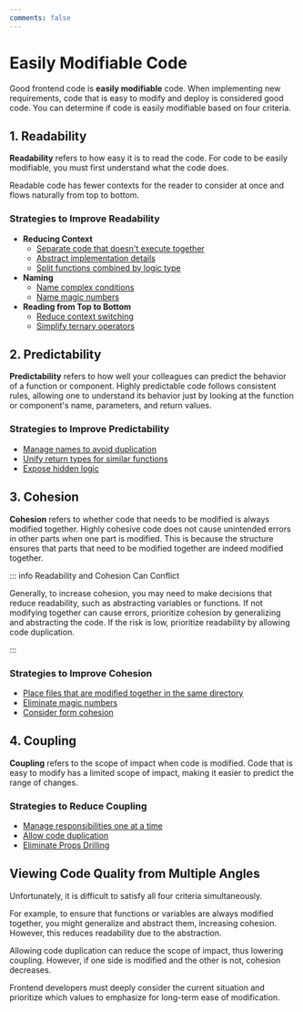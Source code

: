 ```yaml
---
comments: false
---
```


# Easily Modifiable Code

Good frontend code is **easily modifiable** code.
When implementing new requirements, code that is easy to modify and deploy is considered good code.
You can determine if code is easily modifiable based on four criteria.

## 1. Readability

**Readability** refers to how easy it is to read the code.
For code to be easily modifiable, you must first understand what the code does.

Readable code has fewer contexts for the reader to consider at once and flows naturally from top to bottom.

### Strategies to Improve Readability

- **Reducing Context**
  - [Separate code that doesn't execute together](./examples/submit-button.md)
  - [Abstract implementation details](./examples/login-start-page.md)
  - [Split functions combined by logic type](./examples/use-page-state-readability.md)
- **Naming**
  - [Name complex conditions](./examples/condition-name.md)
  - [Name magic numbers](./examples/magic-number-readability.md)
- **Reading from Top to Bottom**
  - [Reduce context switching](./examples/user-policy.md)
  - [Simplify ternary operators](./examples/ternary-operator.md)

## 2. Predictability

**Predictability** refers to how well your colleagues can predict the behavior of a function or component.
Highly predictable code follows consistent rules, allowing one to understand its behavior just by looking at the function or component's name, parameters, and return values.

### Strategies to Improve Predictability

- [Manage names to avoid duplication](./examples/http.md)
- [Unify return types for similar functions](./examples/use-user.md)
- [Expose hidden logic](./examples/hidden-logic.md)

## 3. Cohesion

**Cohesion** refers to whether code that needs to be modified is always modified together.
Highly cohesive code does not cause unintended errors in other parts when one part is modified.
This is because the structure ensures that parts that need to be modified together are indeed modified together.

::: info Readability and Cohesion Can Conflict

Generally, to increase cohesion, you may need to make decisions that reduce readability, such as abstracting variables or functions.
If not modifying together can cause errors, prioritize cohesion by generalizing and abstracting the code.
If the risk is low, prioritize readability by allowing code duplication.

:::

### Strategies to Improve Cohesion

- [Place files that are modified together in the same directory](./examples/code-directory.md)
- [Eliminate magic numbers](./examples/magic-number-cohesion.md)
- [Consider form cohesion](./examples/form-fields.md)

## 4. Coupling

**Coupling** refers to the scope of impact when code is modified.
Code that is easy to modify has a limited scope of impact, making it easier to predict the range of changes.

### Strategies to Reduce Coupling

- [Manage responsibilities one at a time](./examples/use-page-state-coupling.md)
- [Allow code duplication](./examples/use-bottom-sheet.md)
- [Eliminate Props Drilling](./examples/item-edit-modal.md)

## Viewing Code Quality from Multiple Angles

Unfortunately, it is difficult to satisfy all four criteria simultaneously.

For example, to ensure that functions or variables are always modified together, you might generalize and abstract them, increasing cohesion. However, this reduces readability due to the abstraction.

Allowing code duplication can reduce the scope of impact, thus lowering coupling. However, if one side is modified and the other is not, cohesion decreases.

Frontend developers must deeply consider the current situation and prioritize which values to emphasize for long-term ease of modification.
